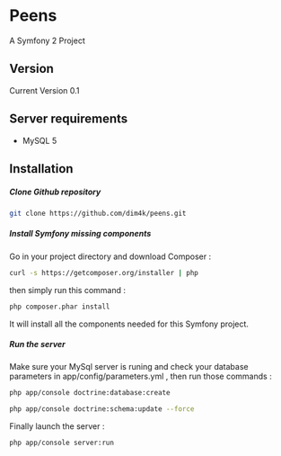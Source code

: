 Peens
=====


A Symfony 2 Project


Version
----

Current Version 0.1

Server requirements
----
* MySQL 5

Installation
----

##### Clone Github repository

```sh
git clone https://github.com/dim4k/peens.git
```

##### Install Symfony missing components

Go in your project directory and download Composer :

```sh
curl -s https://getcomposer.org/installer | php
```

then simply run this command :

```sh
php composer.phar install
```

It will install all the components needed for this Symfony project.

##### Run the server

Make sure your MySql server is runing and check your database parameters in app/config/parameters.yml , then run those commands :

```sh
php app/console doctrine:database:create
```

```sh
php app/console doctrine:schema:update --force
```

Finally launch the server :

```sh
php app/console server:run
```